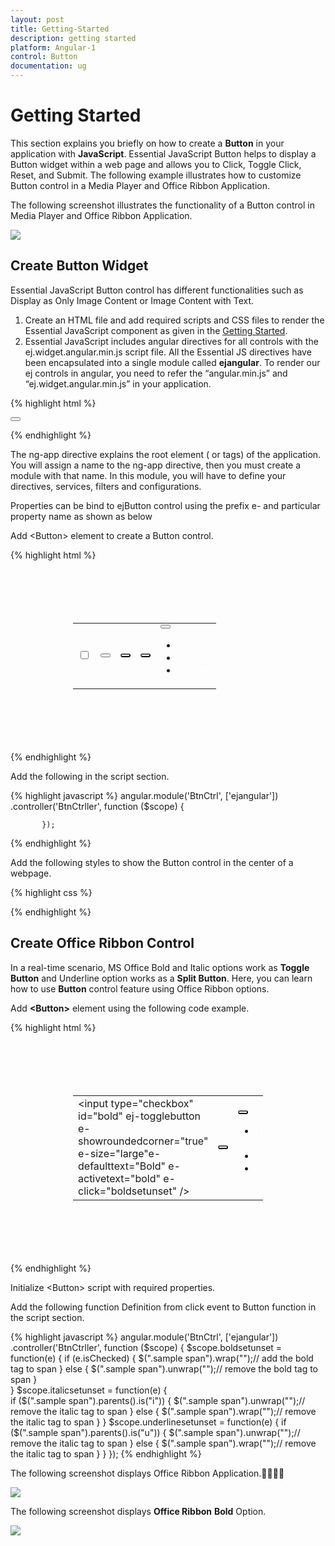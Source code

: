```yaml
---
layout: post
title: Getting-Started
description: getting started
platform: Angular-1
control: Button
documentation: ug
---
```


# Getting Started

This section explains you briefly on how to create a **Button** in your application with **JavaScript**. Essential JavaScript Button helps to display a Button widget within a web page and allows you to Click, Toggle Click, Reset, and Submit. The following example illustrates how to customize Button control in a Media Player and Office Ribbon Application. 

The following screenshot illustrates the functionality of a Button control in Media Player and Office Ribbon Application.

![](/js/Button/Getting-Started_images/Getting-Started_img1.png)

## Create Button Widget

Essential JavaScript Button control has different functionalities such as Display as Only Image Content or Image Content with Text.

1. Create an HTML file and add required scripts and CSS files to render the Essential JavaScript component as given in the [Getting Started](https://help.syncfusion.com/js/control-initialization).
2. Essential JavaScript includes angular directives for all controls with the ej.widget.angular.min.js script file. All the Essential JS directives have been encapsulated into a single module called **ejangular**. To render our ej controls in angular, you need to refer the “angular.min.js” and “ej.widget.angular.min.js” in your application.

{% highlight html %}

<!DOCTYPE html>
<html xmlns="http://www.w3.org/1999/xhtml" ng-app="BtnCtrl">
   <head>
      <meta name="viewport" content="width=device-width, initial-scale=1.0" charset="utf-8" />
      <!-- Style sheet for default theme (flat azure) -->
      <link href="http://cdn.syncfusion.com/{{ site.releaseversion }}/js/web/gradient-saffron-dark/ej.web.all.min.css" rel="stylesheet" />
      <!--Scripts-->
      <script src="http://cdn.syncfusion.com/js/assets/external/jquery-1.10.2.min.js"></script>
      <script src="http://cdn.syncfusion.com/{{ site.releaseversion }}/js/web/ej.web.all.min.js"></script>
      <!--Add custom scripts here -->
   </head>
   <body ng-controller="BtnCtrller">
      <!-- Add button element Here -->
      <button id="button1" ej-button e-showroundedcorner="true" e-size="medium" e-text="login"></button>      
   </body>
</html>


{% endhighlight %}

The ng-app directive explains the root element (<html> or <body> tags) of the application. You will assign a name to the ng-app directive, then you must create a module with that name. In this module, you will have to define your directives, services, filters and configurations.

Properties can be bind to ejButton control using the prefix e- and particular property name as shown as below

Add &lt;Button&gt; element to create a Button control.

{% highlight html %}

<div class="case1">
    <table>
        <tr>
            <td>
                <input type="checkbox" id="play" ej-togglebutton e-showroundedcorner="true" e-size="large" e-contenttype="textandimage" e-defaulttext="Play" e-activetext="Pause" e-defaultprefixicon="e-icon e-play" e-activeprefixicon="e-icon e-pause" />
            </td>
            <td>
                <button id="start" ej-button e-showroundedcorner="true" e-size="large" e-text="Start"></button>
            </td>
            <td>
                <button id="stop" ej-button e-showroundedcorner="true" e-size="large" e-text="stop"></button>
            </td>
            <td>
                <button id="open" ej-button e-showroundedcorner="true" e-size="large" e-text="Open"></button>
            </td>
            <td>
                <button id="save" ej-splitbutton e-size="large" e-showroundedcorner="true" e-targetid="menu1" e-text="Save"></button>                        
                <ul id="menu1">
                    <li><span>Open...</span></li>
                    <li><span>Save</span></li>
                    <li><span>Delete</span></li>
                </ul>
            </td>
        </tr>
    </table>
</div>      


{% endhighlight %}


Add the following in the script section.

{% highlight javascript %}
        angular.module('BtnCtrl', ['ejangular'])
           .controller('BtnCtrller', function ($scope) {
              
           });
{% endhighlight %}


Add the following styles to show the Button control in the center of a webpage.

{% highlight css %}

<style>
    #play, #pause, #stop, #open, #bold, #italic, #underline {
        border-radius: 100px; /* for rounded corners*/
    }

    ul li span {
        color: white;
    }

    .case1 {
        margin: 100px;
    }

    .officeribben {
        margin: 100px;
    }

    .sample {
        margin: 100px;
    }

    .audiodiv {
        margin: 100px;
    }
</style>


{% endhighlight %}


## Create Office Ribbon Control

In a real-time scenario, MS Office Bold and Italic options work as **Toggle Button** and Underline option works as a **Split Button**. Here, you can learn how to use **Button** control feature using Office Ribbon options.

Add **&lt;Button&gt;** element using the following code example.

{% highlight html %}
    <div class="case1">
        <table>
            <tr>
                <td>
                    <input type="checkbox" id="bold" ej-togglebutton e-showroundedcorner="true" e-size="large"e-defaulttext="Bold" e-activetext="bold" e-click="boldsetunset" />
                </td>
                <td>
                    <button id="italic" ej-button e-showroundedcorner="true" e-size="small" e-text="italic" e-click="italicsetunset"></button>
                </td>
                <td>
                    <button id="Underline" ej-splitbutton e-size="small" e-showroundedcorner="true" e-text="Underline" e-targetid="menu11" e-click="underlinesetunset" e-create="spltbtnLoad"></button>                        
                    <ul id="menu11">
                        <li><span>Dotted Line</span></li>
                        <li><span>solid</span></li>
                        <li><span>dashed</span></li>
                    </ul>
                </td>
            </tr>
        </table>
    </div>


{% endhighlight %}



Initialize &lt;Button&gt; script with required properties.

Add the following function Definition from click event to Button function in the script section.

{% highlight javascript %}
        angular.module('BtnCtrl', ['ejangular'])
           .controller('BtnCtrller', function ($scope) {
              $scope.boldsetunset = function(e) {
                    if (e.isChecked) {
                        $(".sample span").wrap("<b></b>");// add the bold tag to span
                    }
                    else {
                        $(".sample span").unwrap("<b></b>");// remove the bold tag to span
                    }                  
              }
              $scope.italicsetunset = function(e) {                  
                    if ($(".sample span").parents().is("i")) {
                        $(".sample span").unwrap("<i></i>");// remove the italic tag to span
                    }
                    else {
                        $(".sample span").wrap("<i></i>");// remove the italic tag to span
                    }
              }
              $scope.underlinesetunset = function(e) {
                    if ($(".sample span").parents().is("u")) {
                        $(".sample span").unwrap("<u></u>");// remove the italic tag to span
                    } else {
                        $(".sample span").wrap("<u></u>");// remove the italic tag to span
                    }
              }
           });
{% endhighlight %}



The following screenshot displays Office Ribbon Application.

![](/js/Button/Getting-Started_images/Getting-Started_img3.png) 

The following screenshot displays **Office Ribbon** **Bold** Option.	

![](/js/Button/Getting-Started_images/Getting-Started_img4.png)

